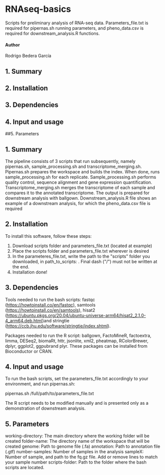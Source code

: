 # RNAseq-basics
Scripts for preliminary analysis of RNA-seq data.
Parameters_file.txt is required for pipernas.sh running parameters, and pheno_data.csv is required for downstream_analysis.R functions.

#### Author
Rodrigo Bedera García

## 1. Summary
## 2. Installation
## 3. Dependencies
## 4. Input and usage
##5. Parameters

## 1. Summary

The pipeline consists of 3 scripts that run subsequently, namely pipernas.sh, sample_processing.sh and transcriptome_merging.sh. Pipernas.sh prepares the workspace and builds the index. When done, runs sample_processing.sh for each replicate. Sample_processing.sh performs quality control, sequence alignment and gene expression quantification. Transcriptome_merging.sh merges the transcriptome of each sample and compares it to the annotated transcriptome. The output is prepared for downstream analysis with ballgown. Downstream_analysis.R file shows an example of a downstream analysis, for which the pheno_data.csv file is required

## 2. Installation

To install this software, follow these steps:

1. Download scripts folder and parameters_file.txt (located at example)
2. Place the scripts folder and parameters_file.txt wherever is desired
3. In the parameteres_file.txt, write the path to the "scripts" folder you downloaded, in path_to_scripts: . Final dash ("/") must not be written at the end.
4. Installation done!

## 3. Dependencies

Tools needed to run the bash scripts: fastqc (https://howtoinstall.co/en/fastqc), samtools (https://howtoinstall.co/en/samtools), hisat2 (https://ubuntu.pkgs.org/20.04/ubuntu-universe-arm64/hisat2_2.1.0-4_arm64.deb.html)and stringtie (https://ccb.jhu.edu/software/stringtie/index.shtml).

Packages needed to run the R script: ballgown, FactoMineR, factoextra, limma, DESeq2, biomaRt, httr, jsonlite, xml2, pheatmap, RColorBrewer, dplyr, ggplot2, ggpubrand plyr. These packages can be installed from Bioconductor or CRAN.

## 4. Input and usage

To run the bash scripts, set the parameters_file.txt accordingly to your environment, and run pipernas.sh:

pipernas.sh /full/path/to/parameters_file.txt

The R script needs to be modified manually and is presented only as a demonstration of downstream analysis.

## 5. Parameters

working-directory: The main directory where the working folder will be created
folder-name: The directory name of the workspace that will be created
genome: Path to genome file (.fa)
annotation: Path to annotation file (.gtf)
number-samples: Number of samples in the analysis
sampleX: Number of sample, and path to the fq.gz file. Add or remove lines to match your sample number
scripts-folder: Path to the folder where the bash scripts are located.

